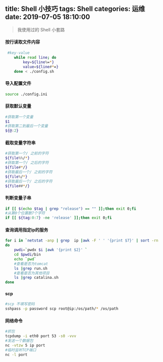 title: Shell 小技巧
tags: Shell
categories: 运维
date: 2019-07-05 18:10:00
---
> 我使用过的 Shell 小套路

#### 按行读取文件内容
```bash
 #key-value
	while read line; do
		key=${line%=*}
		value=${line#*=}
	done < ./config.sh
```
<!-- more -->
#### 导入配置文件
```bash
source ./config.ini
```

#### 获取默认变量
```bash
#获取第一个变量
$1
#获取第二到最后一个变量
${@:2}
```

#### 截取变量字符串
```bash
#获取第一个/ 之前的字符
${file%%/*}
#获取第一个/ 之后的字符
${file#*/}
#获取最后一个/ 之前的字符
${file%/*}
#获取最后一个/ 之后的字符
${file##*/}
```
#### 判断变量子串
```bash
if [[ $(echo $tag | grep "release") == "" ]];then exit 0;fi
#从第0个位置数7个字符
if [[ ${tag:0:7} -ne 'release' ]];then exit 0;fi
```
#### 查询调用指定ip的服务
```bash
for i in `netstat -anp | grep  ip |awk -F ' ' '{print $7}' | sort -rn | uniq |awk -F/ '{print $1}'`
do
	pwdi=`pwdx $i |awk '{print $2}' `
	cd $pwdi/bin 
	echo `pwd`
	#查看是否为tomcat
	ls |grep run.sh
	#查看是否为其他项目
	ls |grep catalina.sh
done
```

#### scp
```bash
#scp 不填写密码
sshpass -p password scp root@ip:/os/path/* /os/path
```

#### 网络命令
```bash
#抓包
tcpdump -i eth0 port 53 -s0 -vvv
#发送一个数据包
nc -vtzw 5 ip port
#临时监听TCP端口
nc -l port
```